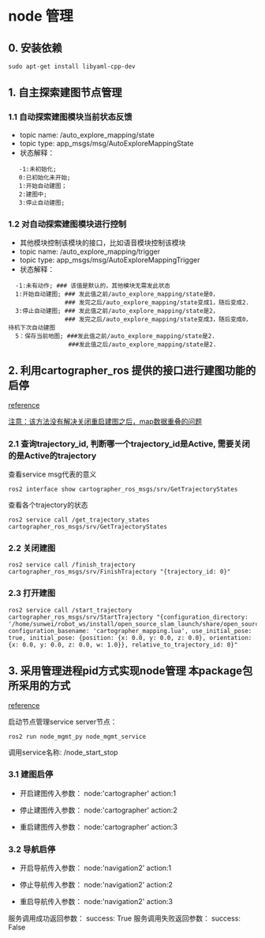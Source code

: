 # node 管理

## 0. 安装依赖
```bashrc
sudo apt-get install libyaml-cpp-dev
```

## 1. 自主探索建图节点管理

### 1.1 自动探索建图模块当前状态反馈

- topic name: /auto_explore_mapping/state
- topic type: app_msgs/msg/AutoExploreMappingState
- 状态解释：

```bashrc
   -1:未初始化; 
   0:已初始化未开始; 
   1:开始自动建图；
   2:建图中; 
   3:停止自动建图;
```

### 1.2 对自动探索建图模块进行控制

- 其他模块控制该模块的接口，比如语音模块控制该模块
- topic name: /auto_explore_mapping/trigger
- topic type: app_msgs/msg/AutoExploreMappingTrigger
- 状态解释：

```bashrc
  -1:未有动作; ### 该值是默认的，其他模块无需发此状态
  1:开始自动建图; ### 发此值之前/auto_explore_mapping/state是0，
                ### 发完之后/auto_explore_mapping/state变成1，随后变成2.
  3:停止自动建图; ### 发此值之前/auto_explore_mapping/state是2， 
                ### 发完之后/auto_explore_mapping/state变成3，随后变成0，待机下次自动建图
  5：保存当前地图; ###发此值之前/auto_explore_mapping/state是2.
                 ###发此值之后/auto_explore_mapping/state是2.
```

## 2. 利用cartographer_ros 提供的接口进行建图功能的启停

[reference](https://google-cartographer-ros.readthedocs.io/en/latest/ros_api.html?highlight=start_trajectory)

[注意：该方法没有解决关闭重启建图之后，map数据重叠的问题](https://github.com/ros2/cartographer_ros/issues/69)

### 2.1 查询trajectory_id, 判断哪一个trajectory_id是Active, 需要关闭的是Active的trajectory

查看service msg代表的意义

```
ros2 interface show cartographer_ros_msgs/srv/GetTrajectoryStates
```

查看各个trajectory的状态

```bashrc
ros2 service call /get_trajectory_states cartographer_ros_msgs/srv/GetTrajectoryStates
```

### 2.2 关闭建图

```bashrc
ros2 service call /finish_trajectory cartographer_ros_msgs/srv/FinishTrajectory "{trajectory_id: 0}"
```

### 2.3 打开建图

```bashrc
ros2 service call /start_trajectory cartographer_ros_msgs/srv/StartTrajectory "{configuration_directory: '/home/sunwei/robot_ws/install/open_source_slam_launch/share/open_source_slam_launch/config/', configuration_basename: 'cartographer_mapping.lua', use_initial_pose: true, initial_pose: {position: {x: 0.0, y: 0.0, z: 0.0}, orientation: {x: 0.0, y: 0.0, z: 0.0, w: 1.0}}, relative_to_trajectory_id: 0}"
```

## 3. 采用管理进程pid方式实现node管理 本package包所采用的方式
[reference](https://haoguangyang.github.io/robotics%20notes/gists/programmatically-start-stop-nodes/)

启动节点管理service server节点：
```bashrc
ros2 run node_mgmt_py node_mgmt_service
```

调用service名称: /node_start_stop
### 3.1 建图启停
- 开启建图传入参数：
node:'cartographer'
action:1

- 停止建图传入参数：
node:'cartographer'
action:2

- 重启建图传入参数：
node:'cartographer'
action:3

### 3.2 导航启停
- 开启导航传入参数：
node:'navigation2'
action:1

- 停止导航传入参数：
node:'navigation2'
action:2

- 重启导航传入参数：
node:'navigation2'
action:3

服务调用成功返回参数：
success: True
服务调用失败返回参数：
success: False